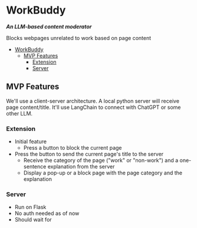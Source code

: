 # WorkBuddy

***An LLM-based content moderator***

Blocks webpages unrelated to work based on page content

- [WorkBuddy](#workbuddy)
  - [MVP Features](#mvp-features)
    - [Extension](#extension)
    - [Server](#server)


## MVP Features

We'll use a client-server architecture.
A local python server will receive page content/title.
It'll use LangChain to connect with ChatGPT or some other LLM.

### Extension

- Initial feature
  - Press a button to block the current page
- Press the button to send the current page's title to the server
  - Receive the category of the page ("work" or "non-work") and a one-sentence
  explanation from the server
  - Display a pop-up or a block page with the page category and the explanation

### Server

- Run on Flask
- No auth needed as of now
- Should wait for
